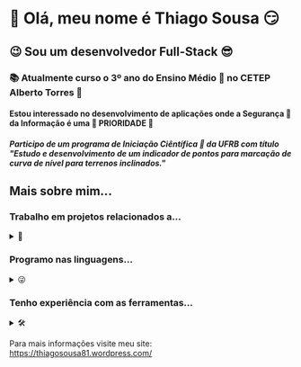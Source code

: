 # 👋 Olá, meu nome é Thiago Sousa 😏  
## 😉 Sou um desenvolvedor Full-Stack 😎
### 📚 Atualmente curso o 3º ano do Ensino Médio 📝 no CETEP Alberto Torres 🍎
#### Estou interessado no desenvolvimento de aplicações onde a **Segurança 🔐 da Informação** é uma **🚨 PRIORIDADE 🚨**
##### Participo de um programa de Iniciação Ciêntífica 🔬 da UFRB com título "Estudo e desenvolvimento de um indicador de pontos para marcação de curva de nível para terrenos inclinados."

## Mais sobre mim...
### Trabalho em projetos relacionados a...

<details><summary>📝</summary>
  
- ⚙️ Automação comercial ⚙️
- 🔐 Segurança da informação 🔐
- 🤖 Aprendizado de máquina 🤖
- 🧐 Análise de sistemas 🧐
- ✅ Qualidade de software ✅
- 💰 Empreendedorismo digital 💰
  
</details>
  
### Programo nas linguagens...

<details><summary>😜</summary>
  
| Linguagem | Nível de aprendizado | Tempo de trabalho com a linguagem |
| --------- | -------------------- | ------ |
| SQL | Sênior | 3 anos |
| C# | Sênior | 3 anos |
| Python | Pleno | 2 anos |
| PHP | Pleno | 2 meses |
| Java | Pleno | 10 meses |
| R | Júnior | 4 meses |
| HTML | Pleno | 1 ano |
| CSS | Pleno | 3 meses |
| Java Script | Júnior | 2 meses |
| XML | Júnior | 2 anos |
| Visual Basic | Júnior | Estudei por 3 meses mas parei | 
| C++ | Aprendiz | 1 mês |
| C | Aprendiz | 1 mês |
| Fortran | Aprendiz | Estudei por 1 mês mas parei |
  
</details>

### Tenho experiência com as ferramentas... 
<details><summary>🛠️</summary>
  
#### Para desenvolvimento e análise de algoritmos de encriptação 📜 🔐 🔍
<details><summary>Ferramentas</summary>
  
- Encryption's Builder Studio (desenvolvido por mim)
  
</details>

#### Para desenvolvimento de Redes de Computadores 📡
<details><summary>Ferramentas</summary>
  
- Cisco Packet Tracer
  
</details>

#### Para desenvolvimento web 🌐
<details><summary>Ferramentas</summary>
  
- Git-Hub Codespaces
- VS Code
- PyCharm
- Scratch
- Online GDB
- Bootstrap
- WordPress
- Nicepage
  
</details>

#### Para desenvolvimento em desktop 🖥️
<details><summary>Ferramentas</summary>
  
- IDLE Python
- PowerShell ISE (incluindo CMD)
- PS Script Pad (Editor visual de formulários C# em PowerShell)
- Microsoft Visual Studio Community (uso da mesma forma que VS Code, mas é bem melhor)
- Microsoft Small Basic
- Small Basic CLI (Desenvolvido por mim)
- Godot (tive pouco tempo com ele, mas aprendi o essencial)
  
</details>

#### Para desenvolvimento Android 📲
<details><summary>Ferramentas</summary>
  
- PyDroid
- AppInventor
- Kodular Code

Obs.: Ainda não trabalho com aplicativos para celular pois tenho muito o que aprender nessa área!
  
</details>

#### Para ciência de dados 🎲
<details><summary>Ferramentas</summary>
  
- R Studio Cloud
- phpMyAdmin
- SQLite
- Microsoft SQL Server
- MySQL
- brModelo
  
</details>

#### Para gestão de eficiente de e-mails de domínios 📩
<details><summary>Ferramentas</summary>
  
- Microsoft Outlook 2019
- Gmail
  
</details>
  
#### Para hospedagem gratuita ☁️
<details><summary>Ferramentas</summary>
  
- Infinity Free
  
</details>
</details>

Para mais informações visite meu site: https://thiagosousa81.wordpress.com/
<!---
ThiagoSousa81/ThiagoSousa81 is a ✨ special ✨ repository because its `README.md` (this file) appears on your GitHub profile.
You can click the Preview link to take a look at your changes.
--->

